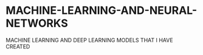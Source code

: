 # MACHINE-LEARNING-AND-NEURAL-NETWORKS
MACHINE LEARNING AND DEEP LEARNING MODELS THAT I HAVE CREATED
